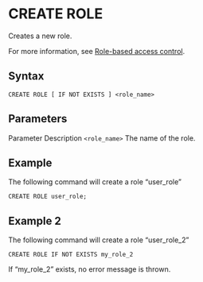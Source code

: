# [](#create-role)CREATE ROLE

Creates a new role.

For more information, see [Role-based access control](/Guides/security/rbac.html).

## [](#syntax)Syntax

```
CREATE ROLE [ IF NOT EXISTS ] <role_name>
```

## [](#parameters)Parameters

Parameter Description `<role_name>` The name of the role.

## [](#example)Example

The following command will create a role “user\_role”

```
CREATE ROLE user_role;
```

## [](#example-2)Example 2

The following command will create a role “user\_role\_2”

```
CREATE ROLE IF NOT EXISTS my_role_2
```

If “my\_role\_2” exists, no error message is thrown.